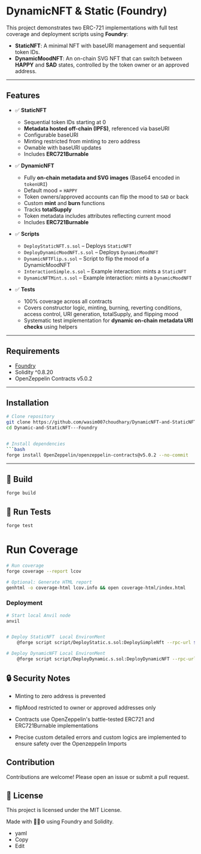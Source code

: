 # DynamicNFT & Static (Foundry)

This project demonstrates two ERC-721 implementations with full test coverage and deployment scripts using **Foundry**:

- **StaticNFT**: A minimal NFT with baseURI management and sequential token IDs.
- **DynamicMoodNFT**: An on-chain SVG NFT that can switch between **HAPPY** and **SAD** states, controlled by the token owner or an approved address.

---

## Features

- ✅ **StaticNFT**

  - Sequential token IDs starting at 0
  - **Metadata hosted off-chain (IPFS)**, referenced via baseURI
  - Configurable baseURI
  - Minting restricted from minting to zero address
  - Ownable with baseURI updates
  - Includes **ERC721Burnable**

- ✅ **DynamicNFT**

  - Fully **on-chain metadata and SVG images** (Base64 encoded in `tokenURI`)
  - Default mood = `HAPPY`
  - Token owners/approved accounts can flip the mood to `SAD` or back
  - Custom **mint** and **burn** functions
  - Tracks **totalSupply**
  - Token metadata includes attributes reflecting current mood
  - Includes **ERC721Burnable**

- ✅ **Scripts**

  - `DeployStaticNFT.s.sol` – Deploys `StaticNFT`
  - `DeployDynamicMoodNFT.s.sol` – Deploys `DynamicMoodNFT`
  - `DynamicNFTFlip.s.sol` – Script to flip the mood of a DynamicMoodNFT
  - `InteractionSimple.s.sol` – Example interaction: mints a `StaticNFT`
  - `DynamicNFTMint.s.sol` – Example interaction: mints a `DynamicMoodNFT`

- ✅ **Tests**
  - 100% coverage across all contracts
  - Covers constructor logic, minting, burning, reverting conditions, access control, URI generation, totalSupply, and flipping mood
  - Systematic test implementation for **dynamic on-chain metadata URI checks** using helpers

---

## Requirements

- [Foundry](https://book.getfoundry.sh/getting-started/installation)
- Solidity ^0.8.20
- OpenZeppelin Contracts v5.0.2

---

## Installation

````bash
# Clone repository
git clone https://github.com/wasim007choudhary/DynamicNFT-and-StaticNFT---Foundry
cd Dynamic-and-StaticNFT---Foundry


# Install dependencies
```bash
forge install OpenZeppelin/openzeppelin-contracts@v5.0.2 --no-commit
````

---

## 🔨 Build

```bash
forge build
```

## 🧪 Run Tests

```bash
forge test
```

# Run Coverage

```bash
# Run coverage
forge coverage --report lcov

# Optional: Generate HTML report
genhtml -o coverage-html lcov.info && open coverage-html/index.html
```

### Deployment

```bash
# Start local Anvil node
anvil


# Deploy StaticNFT  Local EnvironMent
	@forge script script/DeployStatic.s.sol:DeploySimpleNft --rpc-url $(YOUR_RPC_URL) --private-key $(YOUR_PRIVATE_KEY) --broadcast  -vvvv

# Deploy DynamicNFT Local EnvironMent
	@forge script script/DeployDynamic.s.sol:DeployDynamicNFT --rpc-url $(YOUR_RPC_URL) --private-key $(YOUR_PRIVATE_KEY) --broadcast  -vvvv
```

## 🔒 Security Notes

- Minting to zero address is prevented

- flipMood restricted to owner or approved addresses only

- Contracts use OpenZeppelin's battle-tested ERC721 and ERC721Burnable implementations

- Precise custom detailed errors and custom logics are implemented to ensure safety over the Openzeppelin Imports

## Contribution

Contributions are welcome! Please open an issue or submit a pull request.

## 📄 License

This project is licensed under the MIT License.

Made with 🦾🧠⚙️ using Foundry and Solidity.

- yaml
- Copy
- Edit
